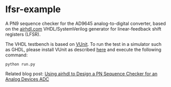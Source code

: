 # lfsr-example

A PN9 sequence checker for the AD9645 analog-to-digital converter, based on the [airhdl.com](https://airhdl.com/) VHDL/SystemVerilog generator for linear-feedback shift registers (LFSR).

The VHDL testbench is based on [VUnit](https://vunit.github.io/). To run the test in a simulator such as GHDL, please install VUnit as described [here](https://vunit.github.io/installing.html) and execute the following command:

```
python run.py
```

Related blog post: [Using airhdl to Design a PN Sequence Checker for an Analog Devices ADC](https://airhdl.com/blog/2023/02/27/using-airhdl-to-design-pn-sequence-checkers-for-analog-devices-adcs/)
